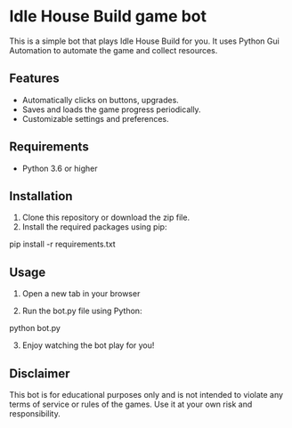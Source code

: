 # Idle House Build game bot

This is a simple bot that plays Idle House Build for you. It uses Python Gui Automation to automate the game and collect
resources.

## Features

- Automatically clicks on buttons, upgrades.
- Saves and loads the game progress periodically.
- Customizable settings and preferences.

## Requirements

- Python 3.6 or higher

## Installation

1. Clone this repository or download the zip file.
2. Install the required packages using pip:

pip install -r requirements.txt

## Usage

1. Open a new tab in your browser

2. Run the bot.py file using Python:

python bot.py

3. Enjoy watching the bot play for you!

## Disclaimer

This bot is for educational purposes only and is not intended to violate any terms of service or rules of the games. Use
it at your own risk and responsibility.
